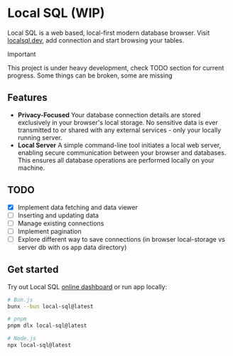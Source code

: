 # Local SQL (WIP)

Local SQL is a web based, local-first modern database browser.
Visit [localsql.dev](https://localsql.dev), add connection and start browsing your tables.

> [!IMPORTANT]
> This project is under heavy development, check TODO section for current progress. Some things can be broken, some are missing

## Features
- **Privacy-Focused** Your database connection details are stored exclusively in your browser's local storage. No sensitive data is ever transmitted to or shared with any external services - only your locally running server.
- **Local Server** A simple command-line tool initiates a local web server, enabling secure communication between your browser and databases. This ensures all database operations are performed locally on your machine.

## TODO
- [x] Implement data fetching and data viewer
- [ ] Inserting and updating data
- [ ] Manage existing connections
- [ ] Implement pagination
- [ ] Explore different way to save connections (in browser local-storage vs server db with os app data directory)

## Get started
Try out Local SQL [online dashboard](https://localsql.dev) or run app locally:
```sh
# Bun.js
bunx --bun local-sql@latest

# pnpm
pnpm dlx local-sql@latest

# Node.js
npx local-sql@latest
```